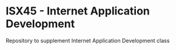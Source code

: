 # ISX45 - Internet Application Development
Repository to supplement Internet Application Development class

